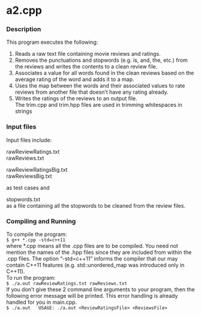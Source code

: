 # a2.cpp
### Description
This program executes the following:  
1. Reads a raw text file containing movie reviews and ratings.  
2. Removes the punctuations and stopwords (e.g. is, and, the, etc.) from the reviews and writes the contents to a clean review file.  
3. Associates a value for all words found in the clean reviews based on the average rating of the word and adds it to a map.  
4. Uses the map between the words and their associated values to rate reviews from another file that doesn’t have any rating already.  
5. Writes the ratings of the reviews to an output file.  
The trim.cpp and trim.hpp files are used in trimming whitespaces in strings  
### Input files
Input files include:  
  
rawReviewRatings.txt  
rawReviews.txt  
  
rawReviewRatingsBig.txt  
rawReviewsBig.txt  
  
as test cases and  
  
stopwords.txt  
as a file containing all the stopwords to be cleaned from the review files.  
### Compiling and Running
To compile the program:  
`$ g++ *.cpp -std=c++11`  
where *.cpp means all the .cpp files are to be compiled. You need not mention the names of the .hpp files since they are included from within the .cpp files. The option “-std=c++11” informs the compiler that our may contain C++11 features (e.g. std::unordered_map was introduced only in C++11).  
To run the program:  
`$ ./a.out rawReviewRatings.txt rawReviews.txt`  
If you don’t give these 2 command line arguments to your program, then the following error message will be printed. This error handling is already handled for you in main.cpp.  
`$ ./a.out  
USAGE: ./a.out <ReviewRatingsFile> <ReviewsFile>`
